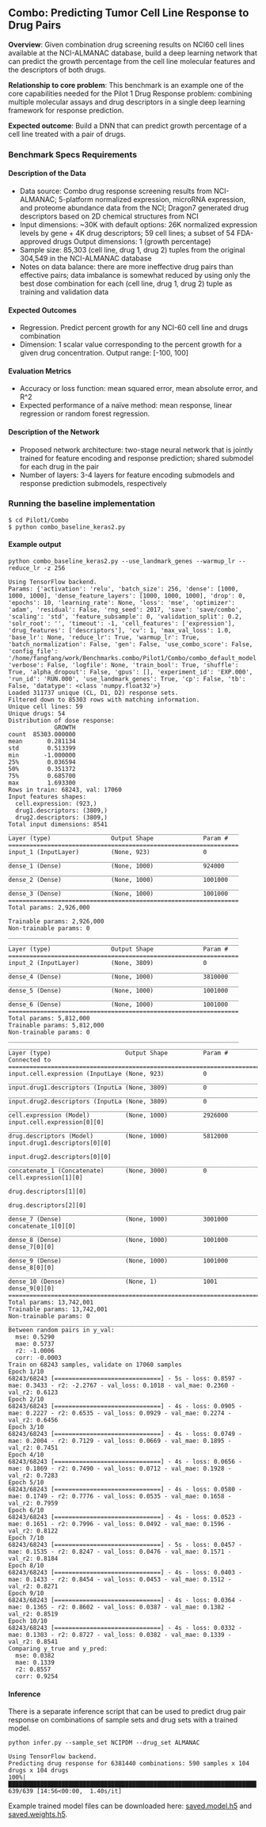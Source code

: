 ## Combo: Predicting Tumor Cell Line Response to Drug Pairs

**Overview**: Given combination drug screening results on NCI60 cell lines available at the NCI-ALMANAC database, build a deep learning network that can predict the growth percentage from the cell line molecular features and the descriptors of both drugs.

**Relationship to core problem**: This benchmark is an example one of the core capabilities needed for the Pilot 1 Drug Response problem: combining multiple molecular assays and drug descriptors in a single deep learning framework for response prediction.

**Expected outcome**: Build a DNN that can predict growth percentage of a cell line treated with a pair of drugs.

### Benchmark Specs Requirements

#### Description of the Data
* Data source: Combo drug response screening results from NCI-ALMANAC; 5-platform normalized expression, microRNA expression, and proteome abundance data from the NCI; Dragon7 generated drug descriptors based on 2D chemical structures from NCI
* Input dimensions: ~30K with default options: 26K normalized expression levels by gene + 4K drug descriptors; 59 cell lines; a subset of 54 FDA-approved drugs
Output dimensions: 1 (growth percentage)
* Sample size: 85,303 (cell line, drug 1, drug 2) tuples from the original 304,549 in the NCI-ALMANAC database
* Notes on data balance: there are more ineffective drug pairs than effective pairs; data imbalance is somewhat reduced by using only the best dose combination for each (cell line, drug 1, drug 2) tuple as training and validation data

#### Expected Outcomes
* Regression. Predict percent growth for any NCI-60 cell line and drugs combination
* Dimension: 1 scalar value corresponding to the percent growth for a given drug concentration. Output range: [-100, 100]

#### Evaluation Metrics
* Accuracy or loss function: mean squared error, mean absolute error, and R^2
* Expected performance of a naïve method: mean response, linear regression or random forest regression.

#### Description of the Network
* Proposed network architecture: two-stage neural network that is jointly trained for feature encoding and response prediction; shared submodel for each drug in the pair
* Number of layers: 3-4 layers for feature encoding submodels and response prediction submodels, respectively

### Running the baseline implementation

```
$ cd Pilot1/Combo
$ python combo_baseline_keras2.py
```

#### Example output
```
python combo_baseline_keras2.py --use_landmark_genes --warmup_lr --reduce_lr -z 256

Using TensorFlow backend.
Params: {'activation': 'relu', 'batch_size': 256, 'dense': [1000, 1000, 1000], 'dense_feature_layers': [1000, 1000, 1000], 'drop': 0, 'epochs': 10, 'learning_rate': None, 'loss': 'mse', 'optimizer': 'adam', 'residual': False, 'rng_seed': 2017, 'save': 'save/combo', 'scaling': 'std', 'feature_subsample': 0, 'validation_split': 0.2, 'solr_root': '', 'timeout': -1, 'cell_features': ['expression'], 'drug_features': ['descriptors'], 'cv': 1, 'max_val_loss': 1.0, 'base_lr': None, 'reduce_lr': True, 'warmup_lr': True, 'batch_normalization': False, 'gen': False, 'use_combo_score': False, 'config_file': '/home/fangfang/work/Benchmarks.combo/Pilot1/Combo/combo_default_model.txt', 'verbose': False, 'logfile': None, 'train_bool': True, 'shuffle': True, 'alpha_dropout': False, 'gpus': [], 'experiment_id': 'EXP.000', 'run_id': 'RUN.000', 'use_landmark_genes': True, 'cp': False, 'tb': False, 'datatype': <class 'numpy.float32'>}
Loaded 311737 unique (CL, D1, D2) response sets.
Filtered down to 85303 rows with matching information.
Unique cell lines: 59
Unique drugs: 54
Distribution of dose response:
             GROWTH
count  85303.000000
mean       0.281134
std        0.513399
min       -1.000000
25%        0.036594
50%        0.351372
75%        0.685700
max        1.693300
Rows in train: 68243, val: 17060
Input features shapes:
  cell.expression: (923,)
  drug1.descriptors: (3809,)
  drug2.descriptors: (3809,)
Total input dimensions: 8541
_________________________________________________________________
Layer (type)                 Output Shape              Param #
=================================================================
input_1 (InputLayer)         (None, 923)               0
_________________________________________________________________
dense_1 (Dense)              (None, 1000)              924000
_________________________________________________________________
dense_2 (Dense)              (None, 1000)              1001000
_________________________________________________________________
dense_3 (Dense)              (None, 1000)              1001000
=================================================================
Total params: 2,926,000

Trainable params: 2,926,000
Non-trainable params: 0
_________________________________________________________________
_________________________________________________________________
Layer (type)                 Output Shape              Param #
=================================================================
input_2 (InputLayer)         (None, 3809)              0
_________________________________________________________________
dense_4 (Dense)              (None, 1000)              3810000
_________________________________________________________________
dense_5 (Dense)              (None, 1000)              1001000
_________________________________________________________________
dense_6 (Dense)              (None, 1000)              1001000
=================================================================
Total params: 5,812,000
Trainable params: 5,812,000
Non-trainable params: 0
_________________________________________________________________
____________________________________________________________________________________________________
Layer (type)                     Output Shape          Param #     Connected to
====================================================================================================
input.cell.expression (InputLaye (None, 923)           0
____________________________________________________________________________________________________
input.drug1.descriptors (InputLa (None, 3809)          0
____________________________________________________________________________________________________
input.drug2.descriptors (InputLa (None, 3809)          0
____________________________________________________________________________________________________
cell.expression (Model)          (None, 1000)          2926000     input.cell.expression[0][0]
____________________________________________________________________________________________________
drug.descriptors (Model)         (None, 1000)          5812000     input.drug1.descriptors[0][0]
                                                                   input.drug2.descriptors[0][0]
____________________________________________________________________________________________________
concatenate_1 (Concatenate)      (None, 3000)          0           cell.expression[1][0]
                                                                   drug.descriptors[1][0]
                                                                   drug.descriptors[2][0]
____________________________________________________________________________________________________
dense_7 (Dense)                  (None, 1000)          3001000     concatenate_1[0][0]
____________________________________________________________________________________________________
dense_8 (Dense)                  (None, 1000)          1001000     dense_7[0][0]
____________________________________________________________________________________________________
dense_9 (Dense)                  (None, 1000)          1001000     dense_8[0][0]
____________________________________________________________________________________________________
dense_10 (Dense)                 (None, 1)             1001        dense_9[0][0]
====================================================================================================
Total params: 13,742,001
Trainable params: 13,742,001
Non-trainable params: 0
____________________________________________________________________________________________________
Between random pairs in y_val:
  mse: 0.5290
  mae: 0.5737
  r2: -1.0006
  corr: -0.0003
Train on 68243 samples, validate on 17060 samples
Epoch 1/10
68243/68243 [==============================] - 5s - loss: 0.8597 - mae: 0.3433 - r2: -2.2767 - val_loss: 0.1018 - val_mae: 0.2360 - val_r2: 0.6123
Epoch 2/10
68243/68243 [==============================] - 4s - loss: 0.0905 - mae: 0.2227 - r2: 0.6535 - val_loss: 0.0929 - val_mae: 0.2274 - val_r2: 0.6456
Epoch 3/10
68243/68243 [==============================] - 4s - loss: 0.0749 - mae: 0.2004 - r2: 0.7129 - val_loss: 0.0669 - val_mae: 0.1895 - val_r2: 0.7451
Epoch 4/10
68243/68243 [==============================] - 4s - loss: 0.0656 - mae: 0.1869 - r2: 0.7490 - val_loss: 0.0712 - val_mae: 0.1928 - val_r2: 0.7283
Epoch 5/10
68243/68243 [==============================] - 4s - loss: 0.0580 - mae: 0.1749 - r2: 0.7776 - val_loss: 0.0535 - val_mae: 0.1658 - val_r2: 0.7959
Epoch 6/10
68243/68243 [==============================] - 4s - loss: 0.0523 - mae: 0.1651 - r2: 0.7996 - val_loss: 0.0492 - val_mae: 0.1596 - val_r2: 0.8122
Epoch 7/10
68243/68243 [==============================] - 5s - loss: 0.0457 - mae: 0.1535 - r2: 0.8247 - val_loss: 0.0476 - val_mae: 0.1571 - val_r2: 0.8184
Epoch 8/10
68243/68243 [==============================] - 4s - loss: 0.0403 - mae: 0.1433 - r2: 0.8454 - val_loss: 0.0453 - val_mae: 0.1512 - val_r2: 0.8271
Epoch 9/10
68243/68243 [==============================] - 4s - loss: 0.0364 - mae: 0.1365 - r2: 0.8602 - val_loss: 0.0387 - val_mae: 0.1382 - val_r2: 0.8519
Epoch 10/10
68243/68243 [==============================] - 4s - loss: 0.0332 - mae: 0.1303 - r2: 0.8727 - val_loss: 0.0382 - val_mae: 0.1339 - val_r2: 0.8541
Comparing y_true and y_pred:
  mse: 0.0382
  mae: 0.1339
  r2: 0.8557
  corr: 0.9254
```

#### Inference

There is a separate inference script that can be used to predict drug pair response on combinations of sample sets and drug sets with a trained model.
```
python infer.py --sample_set NCIPDM --drug_set ALMANAC

Using TensorFlow backend.
Predicting drug response for 6381440 combinations: 590 samples x 104 drugs x 104 drugs
100%|██████████████████████████████████████████████████████████████████████| 639/639 [14:56<00:00,  1.40s/it]
```
Example trained model files can be downloaded here: [saved.model.h5](http://ftp.mcs.anl.gov/pub/candle/public/benchmarks/Pilot1/combo/saved.model.h5) and [saved.weights.h5](http://ftp.mcs.anl.gov/pub/candle/public/benchmarks/Pilot1/combo/saved.weights.h5).

